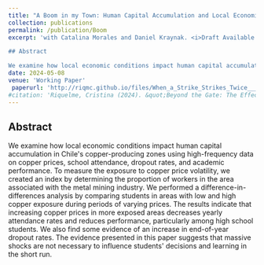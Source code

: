 ```yaml
---
title: "A Boom in my Town: Human Capital Accumulation and Local Economic Conditions"
collection: publications
permalink: /publication/Boom
excerpt: 'with Catalina Morales and Daniel Kraynak. <i>Draft Available Upon Request.</i>

## Abstract

We examine how local economic conditions impact human capital accumulation in Chilean copper-producing zones using high-frequency data on copper prices, school attendance, dropout rates, and academic performance. To measure the exposure to copper price volatility, we created an index by determining the proportion of workers in the area associated with the metal mining industry. We performed a difference-in-differences analysis by comparing students in areas with low and high copper exposure during periods of varying prices. The results indicate that increasing copper prices in more exposed areas decreases yearly attendance rates and reduces performance, particularly among high school students. We also find some evidence of an increase in end-of-year dropout rates. The evidence presented in this paper suggests that massive shocks are not necessary to influence students' decisions and learning in the short run.'
date: 2024-05-08
venue: 'Working Paper'
 paperurl: 'http://riqmc.github.io/files/When_a_Strike_Strikes_Twice___Accepted JDE (1).pdf'
#citation: 'Riquelme, Cristina (2024). &quot;Beyond the Gate: The Effect of Grade Retention on Educational Trajectories.&quot; <i>Working Paper</i>.'
---
```


## Abstract

We examine how local economic conditions impact human capital accumulation in Chile's copper-producing zones using high-frequency data on copper prices, school attendance, dropout rates, and academic performance. To measure the exposure to copper price volatility, we created an index by determining the proportion of workers in the area associated with the metal mining industry. We performed a difference-in-differences analysis by comparing students in areas with low and high copper exposure during periods of varying prices. The results indicate that increasing copper prices in more exposed areas decreases yearly attendance rates and reduces performance, particularly among high school students. We also find some evidence of an increase in end-of-year dropout rates. The evidence presented in this paper suggests that massive shocks are not necessary to influence students' decisions and learning in the short run.